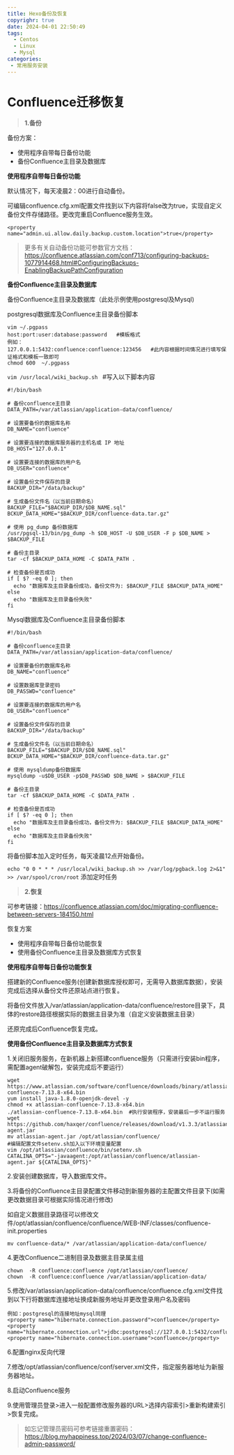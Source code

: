 ```yaml
---
title: Hexo备份及恢复
copyrighr: true
date: 2024-04-01 22:50:49
tags:
  - Centos
  - Linux
  - Mysql
categories:
 - 常用服务安装
---
```


# Confluence迁移恢复

> **1.备份**

备份方案：

- 使用程序自带每日备份功能
- 备份Confluence主目录及数据库

**使用程序自带每日备份功能**

默认情况下，每天凌晨2：00进行自动备份。

可编辑confluence.cfg.xml配置文件找到以下内容将false改为true，实现自定义备份文件存储路径。更改完重启Confluence服务生效。

```
<property name="admin.ui.allow.daily.backup.custom.location">true</property>
```

> 更多有关自动备份功能可参数官方文档：https://confluence.atlassian.com/conf713/configuring-backups-1077914468.html#ConfiguringBackups-EnablingBackupPathConfiguration

**备份Confluence主目录及数据库**

备份Confluence主目录及数据库（此处示例使用postgresql及Mysql)

postgresql数据库及Confluence主目录备份脚本

```
vim ~/.pgpass
host:port:user:database:password   #模板格式
例如：
127.0.0.1:5432:confluence:confluence:123456   #此内容根据时间情况进行填写保证格式和模板一致即可
chmod 600  ~/.pgpass 
```

`vim /usr/local/wiki_backup.sh ` #写入以下脚本内容

```
#!/bin/bash

# 备份confluence主目录
DATA_PATH=/var/atlassian/application-data/confluence/

# 设置要备份的数据库名称
DB_NAME="confluence"

# 设置要连接的数据库服务器的主机名或 IP 地址
DB_HOST="127.0.0.1"

# 设置要连接的数据库的用户名
DB_USER="confluence"

# 设置备份文件保存的目录
BACKUP_DIR="/data/backup"

# 生成备份文件名（以当前日期命名）
BACKUP_FILE="$BACKUP_DIR/$DB_NAME.sql"
BCKUP_DATA_HOME="$BACKUP_DIR/confluence-data.tar.gz"

# 使用 pg_dump 备份数据库
/usr/pgsql-13/bin/pg_dump -h $DB_HOST -U $DB_USER -F p $DB_NAME > $BACKUP_FILE

# 备份主目录
tar -cf $BACKUP_DATA_HOME -C $DATA_PATH .

# 检查备份是否成功
if [ $? -eq 0 ]; then
  echo "数据库及主目录备份成功，备份文件为: $BACKUP_FILE $BACKUP_DATA_HOME"
else
  echo "数据库及主目录备份失败"
fi
```

Mysql数据库及Confluence主目录备份脚本

```
#!/bin/bash

# 备份confluence主目录
DATA_PATH=/var/atlassian/application-data/confluence/

# 设置要备份的数据库名称
DB_NAME="confluence"

# 设置数据库登录密码
DB_PASSWD="confluence"

# 设置要连接的数据库的用户名
DB_USER="confluence"

# 设置备份文件保存的目录
BACKUP_DIR="/data/backup"

# 生成备份文件名（以当前日期命名）
BACKUP_FILE="$BACKUP_DIR/$DB_NAME.sql"
BCKUP_DATA_HOME="$BACKUP_DIR/confluence-data.tar.gz"

# 使用 mysqldump备份数据库
mysqldump -u$DB_USER -p$DB_PASSWD $DB_NAME > $BACKUP_FILE

# 备份主目录
tar -cf $BACKUP_DATA_HOME -C $DATA_PATH .

# 检查备份是否成功
if [ $? -eq 0 ]; then
  echo "数据库及主目录备份成功，备份文件为: $BACKUP_FILE $BACKUP_DATA_HOME"
else
  echo "数据库及主目录备份失败"
fi
```

将备份脚本加入定时任务，每天凌晨12点开始备份。

`echo "0 0 * * * /usr/local/wiki_backup.sh >> /var/log/pgback.log 2>&1" >> /var/spool/cron/root` 添加定时任务

>  **2.恢复**

可参考链接：https://confluence.atlassian.com/doc/migrating-confluence-between-servers-184150.html

恢复方案

- 使用程序自带每日备份功能恢复
- 使用备份Confluence主目录及数据库方式恢复

**使用程序自带每日备份功能恢复**

搭建新的Confluence服务(创建新数据库授权即可，无需导入数据库数据），安装完成后选择从备份文件还原站点进行恢复。

将备份文件放入/var/atlassian/application-data/confluence/restore目录下，具体的restore路径根据实际的数据主目录为准（自定义安装数据主目录）

还原完成后Confluence恢复完成。

**使用备份Confluence主目录及数据库方式恢复**

1.关闭旧服务服务，在新机器上新搭建confluence服务（只需进行安装bin程序，需配置agent破解包，安装完成后不要运行）

```
wget https://www.atlassian.com/software/confluence/downloads/binary/atlassian-confluence-7.13.8-x64.bin
yum install java-1.8.0-openjdk-devel -y
chmod +x atlassian-confluence-7.13.8-x64.bin
./atlassian-confluence-7.13.8-x64.bin  #执行安装程序，安装最后一步不运行服务
wget https://github.com/haxqer/confluence/releases/download/v1.3.3/atlassian-agent.jar
mv atlassian-agent.jar /opt/atlassian/confluence/
#编辑配置文件setenv.sh加入以下环境变量配置
vim /opt/atlassian/confluence/bin/setenv.sh
CATALINA_OPTS="-javaagent:/opt/atlassian/confluence/atlassian-agent.jar ${CATALINA_OPTS}"
```

2.安装创建数据库，导入数据库文件。

3.将备份的Confluence主目录配置文件移动到新服务器的主配置文件目录下(如需更改数据目录可根据实际情况进行修改)

如自定义数据目录路径可以修改文件/opt/atlassian/confluence/confluence/WEB-INF/classes/confluence-init.properties

```
mv confluence-data/* /var/atlassian/application-data/confluence/
```

4.更改Confluence二进制目录及数据主目录属主组

```
chown  -R confluence:confluence /opt/atlassian/confluence/
chown  -R confluence:confluence /var/atlassian/application-data/
```

5.修改/var/atlassian/application-data/confluence/confluence.cfg.xml文件找到以下行将数据库连接地址换成新服务地址并更改登录用户名及密码

```
例如：postgresql的连接地址mysql同理
<property name="hibernate.connection.password">confluence</property>
<property name="hibernate.connection.url">jdbc:postgresql://127.0.0.1:5432/confluence</property>
<property name="hibernate.connection.username">confluence</property>
```

6.配置nginx反向代理

7.修改/opt/atlassian/confluence/conf/server.xml文件，指定服务器地址为新服务器地址。

8.启动Confluence服务

9.使用管理员登录>进入一般配置修改服务器的URL>选择内容索引>重新构建索引>恢复完成。

> 如忘记管理员密码可参考链接重置密码：https://blog.myhappiness.top/2024/03/07/change-confluence-admin-password/

